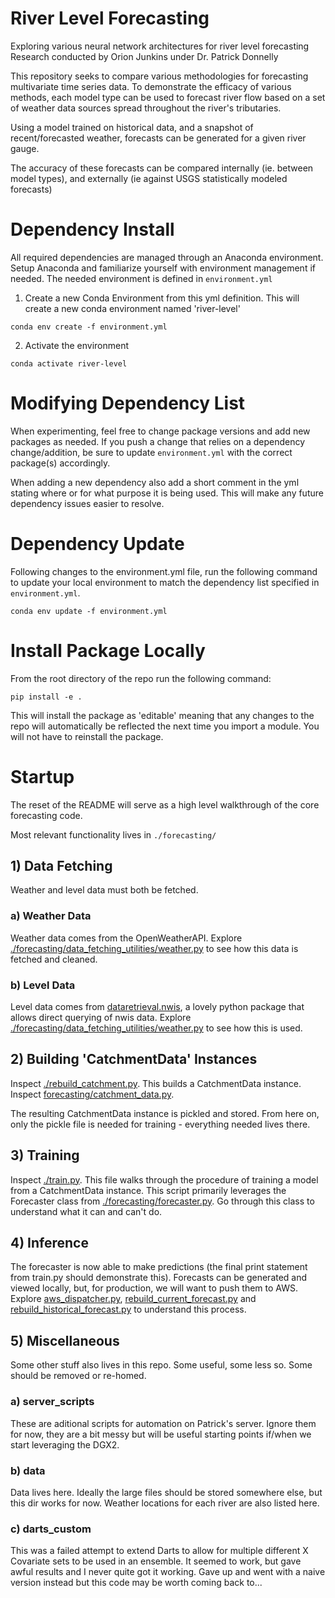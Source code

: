 # River Level Forecasting
Exploring various neural network architectures for river level forecasting
Research conducted by Orion Junkins under Dr. Patrick Donnelly

This repository seeks to compare various methodologies for forecasting multivariate time series data. To demonstrate the efficacy of various methods, each model type can be used to forecast river flow based on a set of weather data sources spread throughout the river's tributaries. 

Using a model trained on historical data, and a snapshot of recent/forecasted weather, forecasts can be generated for a given river gauge.

The accuracy of these forecasts can be compared internally (ie. between model types), and externally (ie against USGS statistically modeled forecasts)

# Dependency Install
All required dependencies are managed through an Anaconda environment. Setup Anaconda and familiarize yourself with environment management if needed.
The needed environment is defined in `environment.yml`
1) Create a new Conda Environment from this yml definition. This will create a new conda environment named 'river-level'
```
conda env create -f environment.yml
```

2) Activate the environment
```
conda activate river-level
```

# Modifying Dependency List
When experimenting, feel free to change package versions and add new packages as needed. If you push a change that relies on a dependency change/addition, be sure to update `environment.yml` with the correct package(s) accordingly.

When adding a new dependency also add a short comment in the yml stating where or for what purpose it is being used. This will make any future dependency issues easier to resolve.

# Dependency Update
Following changes to the environment.yml file, run the following command to update your local environment to match the dependency list specified in `environment.yml`.
```
conda env update -f environment.yml
```

# Install Package Locally

From the root directory of the repo run the following command:
```
pip install -e .
```

This will install the package as 'editable' meaning that any changes to the repo will automatically be reflected the next time you import a module. You will not have to reinstall the package.

# Startup
The reset of the README will serve as a high level walkthrough of the core forecasting code. 

Most relevant functionality lives in `./forecasting/`

## 1) Data Fetching
Weather and level data must both be fetched.
### a) Weather Data
Weather data comes from the OpenWeatherAPI.
Explore [./forecasting/data_fetching_utilities/weather.py](./forecasting/data_fetching_utilities/weather.py) to see how this data is fetched and cleaned.

### b) Level Data
Level data comes from [dataretrieval.nwis](https://github.com/USGS-python/dataretrieval), a lovely python package that allows direct querying of nwis data. Explore [./forecasting/data_fetching_utilities/weather.py](./forecasting/data_fetching_utilities/weather.py) to see how this is used.

## 2) Building 'CatchmentData' Instances
Inspect [./rebuild_catchment.py](rebuild_catchment.py). This builds a CatchmentData instance. Inspect [forecasting/catchment_data.py](forecasting/catchment_data.py). 

The resulting CatchmentData instance is pickled and stored. From here on, only the pickle file is needed for training - everything needed lives there.

## 3) Training
Inspect [./train.py](./train.py). This file walks through the procedure of training a model from a CatchmentData instance. This script primarily leverages the Forecaster class from [./forecasting/forecaster.py](./forecasting/forecaster.py). Go through this class to understand what it can and can't do.

## 4) Inference
The forecaster is now able to make predictions (the final print statement from train.py should demonstrate this). Forecasts can be generated and viewed locally, but, for production, we will want to push them to AWS. Explore [aws_dispatcher.py](./aws_dispatcher.py), [rebuild_current_forecast.py](./rebuild_current_forecast.py) and [rebuild_historical_forecast.py](./rebuild_historical_forecast.py) to understand this process.

## 5) Miscellaneous
Some other stuff also lives in this repo. Some useful, some less so. Some should be removed or re-homed.
### a) server_scripts
These are aditional scripts for automation on Patrick's server. Ignore them for now, they are a bit messy but will be useful starting points if/when we start leveraging the DGX2.

### b) data
Data lives here. Ideally the large files should be stored somewhere else, but this dir works for now. Weather locations for each river are also listed here.

### c) darts_custom
This was a failed attempt to extend Darts to allow for multiple different X Covariate sets to be used in an ensemble. It seemed to work, but gave awful results and I never quite got it working. Gave up and went with a naive version instead but this code may be worth coming back to...